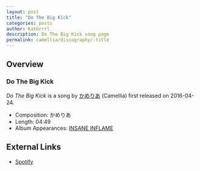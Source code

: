 ```yaml
---
layout: post
title: "Do The Big Kick"
categories: posts
author: KatGrrrl
description: Do The Big Kick song page
permalink: camellia/discography/:title
---
```


## Overview

### Do The Big Kick

*Do The Big Kick* is a song by [かめりあ](<{% link postsWiki/_posts/2023-12-10-camellia.md %}>) (Camellia) first released on 2016-04-24.

* Composition: かめりあ
* Length: 04:49
* Album Appearances: [INSANE INFLAME](<{% link postsInclude/_posts/camellia/albums/INSANE-INFLAME/2023-12-18-INSANE-INFLAME.md %}>)

## External Links

* [Spotify](https://open.spotify.com/track/2tN3vOAJoOYygsz6jN6TCp?si=7908531d489f440b)

